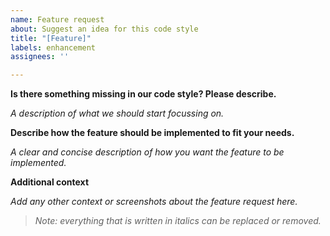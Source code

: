 ```yaml
---
name: Feature request
about: Suggest an idea for this code style
title: "[Feature]"
labels: enhancement
assignees: ''

---
```


**Is there something missing in our code style? Please describe.**

_A description of what we should start focussing on._

**Describe how the feature should be implemented to fit your needs.**

_A clear and concise description of how you want the feature to be implemented._

**Additional context**

_Add any other context or screenshots about the feature request here._

> _Note: everything that is written in italics can be replaced or removed._

